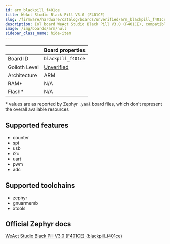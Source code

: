 ```yaml
---
id: arm_blackpill_f401ce
title: WeAct Studio Black Pill V3.0 (F401CE)
slug: /firmware/hardware/catalog/boards/unverified/arm_blackpill_f401ce
description: IoT board WeAct Studio Black Pill V3.0 (F401CE), compatible with Golioth at unverified level.
image: /img/boards/arm/null
sidebar_class_name: hide-item
---
```


[//]: # (This is an auto-generated file, do not edit! Changes to it will be lost upon re-generation)



|                | Board properties     |
| -------------  | -------------------- |
| Board ID       | `blackpill_f401ce` |
| Golioth Level  | [Unverified](/firmware/hardware#unverified-boards) |
| Architecture   | ARM |
| RAM*           | N/A |
| Flash*         | N/A |

\* values are as reported by Zephyr `.yaml` board files, which don't represent the overall available resources



## Supported features

* counter
* spi
* usb
* i2c
* uart
* pwm
* adc

## Supported toolchains

* zephyr
* gnuarmemb
* xtools

## Official Zephyr docs

[WeAct Studio Black Pill V3.0 (F401CE) (blackpill_f401ce)](https://docs.zephyrproject.org/3.6.0/boards/arm/blackpill_f401ce/doc/index.html)
